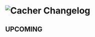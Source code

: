# ![Cacher Changelog](https://img.shields.io/badge/Cacher-Package%20Changelog-blue.svg?style=for-the-badge)

## UPCOMING
